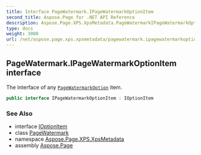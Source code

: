 ```yaml
---
title: Interface PageWatermark.IPageWatermarkOptionItem
second_title: Aspose.Page for .NET API Reference
description: Aspose.Page.XPS.XpsMetadata.PageWatermarkIPageWatermarkOptionItem interface. The interface of any PageWatermarkOption item
type: docs
weight: 3000
url: /net/aspose.page.xps.xpsmetadata/pagewatermark.ipagewatermarkoptionitem/
---
```

## PageWatermark.IPageWatermarkOptionItem interface

The interface of any [`PageWatermarkOption`](../pagewatermark.pagewatermarkoption/) item.

```csharp
public interface IPageWatermarkOptionItem : IOptionItem
```

### See Also

* interface [IOptionItem](../ioptionitem/)
* class [PageWatermark](../pagewatermark/)
* namespace [Aspose.Page.XPS.XpsMetadata](../../aspose.page.xps.xpsmetadata/)
* assembly [Aspose.Page](../../)


